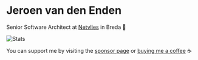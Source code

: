 # Jeroen van den Enden

Senior Software Architect at [Netvlies](https://www.netvlies.nl) in Breda :rocket:

![Stats](https://github-readme-stats.vercel.app/api?username=endroid) 

You can support me by visiting the [sponsor page](https://github.com/sponsors/endroid) or [buying me a coffee](https://www.buymeacoffee.com/endroid) :coffee:
